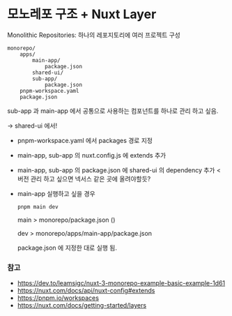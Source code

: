 # 모노레포 구조 + Nuxt Layer

Monolithic Repositories: 하나의 레포지토리에 여러 프로젝트 구성

```
monorepo/
    apps/
        main-app/
            package.json
        shared-ui/
        sub-app/
            package.json
    pnpm-workspace.yaml
    package.json
```

sub-app 과 main-app 에서 공통으로 사용하는 컴포넌트를 하나로 관리 하고 싶음.

-> shared-ui 에서!

* pnpm-workspace.yaml 에서 packages 경로 지정
* main-app, sub-app 의 nuxt.config.js 에 extends 추가
* main-app, sub-app 의 package.json 에 shared-ui 의 dependency 추가 < 버전 관리 하고 싶으면 넥서스 같은 곳에 올려야할듯?
* main-app 실행하고 싶을 경우
    ```
    pnpm main dev
    ```
  main > monorepo/package.json ()

  dev > monorepo/apps/main-app/package.json

  package.json 에 지정한 대로 실행 됨.

### 참고
* https://dev.to/leamsigc/nuxt-3-monorepo-example-basic-example-1d61
* https://nuxt.com/docs/api/nuxt-config#extends
* https://pnpm.io/workspaces
* https://nuxt.com/docs/getting-started/layers

